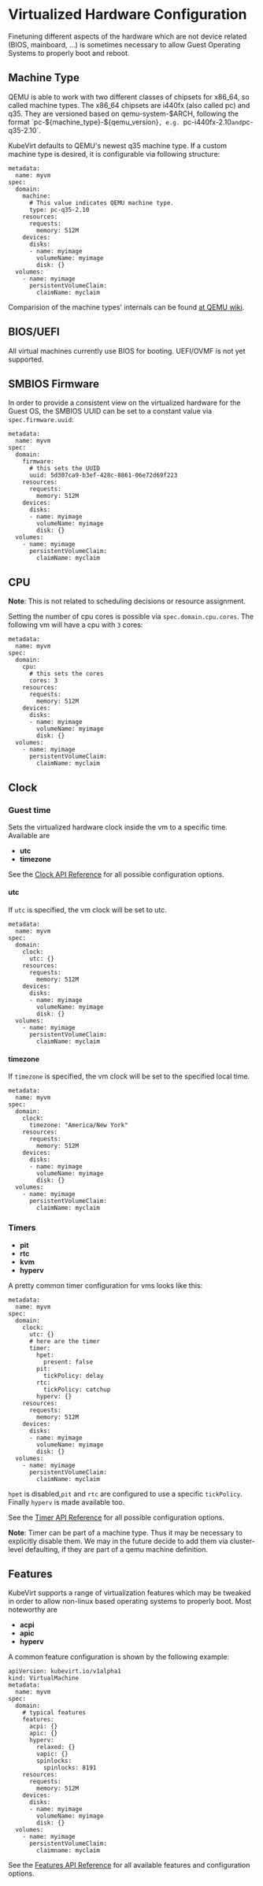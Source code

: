 # Virtualized Hardware Configuration

Finetuning different aspects of the hardware which are not device related
(BIOS, mainboard, ...) is sometimes necessary to allow Guest Operating Systems
to properly boot and reboot.

## Machine Type

QEMU is able to work with two different classes of chipsets for x86\_64, so
called machine types. The x86\_64 chipsets are i440fx (also called pc) and q35.
They are versioned based on qemu-system-$ARCH, following the format
`pc-${machine_type}-${qemu_version}`, e.g. `pc-i440fx-2.10` and `pc-q35-2.10`.

KubeVirt defaults to QEMU's newest q35 machine type. If a custom machine type is
desired, it is configurable via following structure:

```
metadata:
  name: myvm
spec:
  domain:
    machine:
      # This value indicates QEMU machine type.
      type: pc-q35-2.10
    resources:
      requests:
        memory: 512M
    devices:
      disks:
      - name: myimage
        volumeName: myimage
        disk: {}
  volumes:
    - name: myimage
      persistentVolumeClaim:
        claimName: myclaim
```

Comparision of the machine types' internals can be found
[at QEMU wiki](https://wiki.qemu.org/Features/Q35).

## BIOS/UEFI

All virtual machines currently use BIOS for booting. UEFI/OVMF is not yet
supported.

## SMBIOS Firmware

In order to provide a consistent view on the virtualized hardware for the Guest
OS, the SMBIOS UUID can be set to a constant value via `spec.firmware.uuid`:

```
metadata:
  name: myvm
spec:
  domain:
    firmware:
      # this sets the UUID
      uuid: 5d307ca9-b3ef-428c-8861-06e72d69f223
    resources:
      requests:
        memory: 512M
    devices:
      disks:
      - name: myimage
        volumeName: myimage
        disk: {}
  volumes:
    - name: myimage
      persistentVolumeClaim:
        claimName: myclaim
```

## CPU

**Note**: This is not related to scheduling decisions or resource assignment.

Setting the number of cpu cores is possible via `spec.domain.cpu.cores`.  The
following vm will have a cpu with `3` cores:

```
metadata:
  name: myvm
spec:
  domain:
    cpu:
      # this sets the cores
      cores: 3
    resources:
      requests:
        memory: 512M
    devices:
      disks:
      - name: myimage
        volumeName: myimage
        disk: {}
  volumes:
    - name: myimage
      persistentVolumeClaim:
        claimName: myclaim
```

## Clock

### Guest time

Sets the virtualized hardware clock inside the vm to a specific time. Available are

 * **utc**
 * **timezone**

See the [Clock API Reference](https://kubevirt.github.io/api-reference/master/definitions.html#_v1_clock)
for all possible configuration options.

#### utc

If `utc` is specified, the vm clock will be set to utc.

```
metadata:
  name: myvm
spec:
  domain:
    clock:
      utc: {}
    resources:
      requests:
        memory: 512M
    devices:
      disks:
      - name: myimage
        volumeName: myimage
        disk: {}
  volumes:
    - name: myimage
      persistentVolumeClaim:
        claimName: myclaim
```

#### timezone

If `timezone` is specified, the vm clock will be set to the specified local time.

```
metadata:
  name: myvm
spec:
  domain:
    clock:
      timezone: "America/New York"
    resources:
      requests:
        memory: 512M
    devices:
      disks:
      - name: myimage
        volumeName: myimage
        disk: {}
  volumes:
    - name: myimage
      persistentVolumeClaim:
        claimName: myclaim
```

### Timers

 * **pit**
 * **rtc**
 * **kvm**
 * **hyperv**

A pretty common timer configuration for vms looks like this:

```
metadata:
  name: myvm
spec:
  domain:
    clock:
      utc: {}
      # here are the timer
      timer:
        hpet:
          present: false
        pit:
          tickPolicy: delay
        rtc:
          tickPolicy: catchup
        hyperv: {}
    resources:
      requests:
        memory: 512M
    devices:
      disks:
      - name: myimage
        volumeName: myimage
        disk: {}
  volumes:
    - name: myimage
      persistentVolumeClaim:
        claimName: myclaim
```

`hpet` is disabled,`pit` and `rtc` are configured to use a specific
`tickPolicy`. Finally `hyperv` is made available too.

See the [Timer API Reference](https://kubevirt.github.io/api-reference/master/definitions.html#_v1_timer)
for all possible configuration options.

**Note**: Timer can be part of a machine type. Thus it may be necessary to
explicitly disable them. We may in the future decide to add them via
cluster-level defaulting, if they are part of a qemu machine definition.

## Features

KubeVirt supports a range of virtualization features which may be tweaked in
order to allow non-linux based operating systems to properly boot. Most
noteworthy are

 * **acpi** 
 * **apic**
 * **hyperv**

A common feature configuration is shown by the following example:

```
apiVersion: kubevirt.io/v1alpha1
kind: VirtualMachine
metadata:
  name: myvm
spec:
  domain:
    # typical features 
    features:
      acpi: {}
      apic: {}
      hyperv:
        relaxed: {}
        vapic: {}
        spinlocks:
          spinlocks: 8191
    resources:
      requests:
        memory: 512M
    devices:
      disks:
      - name: myimage
        volumeName: myimage
        disk: {}
  volumes:
    - name: myimage
      persistentVolumeClaim:
        claimname: myclaim
```

See the [Features API Reference](https://kubevirt.github.io/api-reference/master/definitions.html#_v1_features)
for all available features and configuration options.
